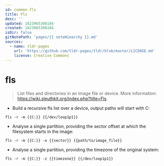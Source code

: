 ```yaml
---
id: common.fls
title: Fls
desc: ''
updated: 1623965306184
created: 1623965306184
isDir: false
gitNotePath: 'pages/{{ noteHiearchy }}.md'
sources:
  - name: tldr-pages
    url: 'https://github.com/tldr-pages/tldr/blob/master/LICENSE.md'
    license: Creative Commons
---
```

# fls

> List files and directories in an image file or device.
> More information: <https://wiki.sleuthkit.org/index.php?title=Fls>.

- Build a recursive fls list over a device, output paths will start with C:

`fls -r -m {{C:}} {{/dev/loop1p1}}`

- Analyse a single partition, providing the sector offset at which the filesystem starts in the image:

`fls -r -m {{C:}} -o {{sector}} {{path/to/image_file}}`

- Analyse a single partition, providing the timezone of the original system:

`fls -r -m {{C:}} -z {{timezone}} {{/dev/loop1p1}}`

